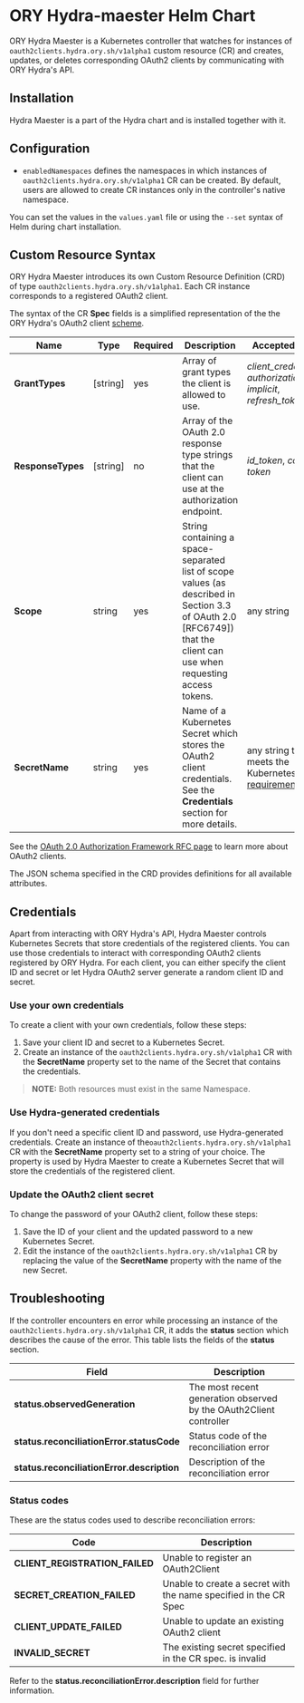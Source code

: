 # ORY Hydra-maester Helm Chart

ORY Hydra Maester is a Kubernetes controller that watches for instances of `oauth2clients.hydra.ory.sh/v1alpha1` custom resource (CR) and creates, updates, or deletes corresponding OAuth2 clients by communicating with ORY Hydra's API.

## Installation

Hydra Maester is a part of the Hydra chart and is installed together with it.

## Configuration

- `enabledNamespaces` defines the namespaces in which instances of `oauth2clients.hydra.ory.sh/v1alpha1` CR can be created. By default, users are allowed to create CR instances only in the controller's native namespace.

You can set the values in the `values.yaml` file or using the `--set` syntax of Helm during chart installation.

## Custom Resource Syntax

ORY Hydra Maester introduces its own Custom Resource Definition (CRD) of type `oauth2clients.hydra.ory.sh/v1alpha1`. Each CR instance corresponds to a registered OAuth2 client.

The syntax of the CR **Spec** fields is a simplified representation of the the ORY Hydra's OAuth2 client [scheme](https://www.ory.sh/docs/hydra/sdk/api#schemaoauth2client).

| Name              | Type     | Required | Description | Accepted values |
|-------------------|----------|----------|-------------|-----------------|
| **GrantTypes**    | [string] | yes      | Array of grant types the client is allowed to use. | *client_credentials*, *authorization_code*, *implicit*, *refresh_token*
| **ResponseTypes** | [string] | no       | Array of the OAuth 2.0 response type strings that the client can use at the authorization endpoint. | *id_token*, *code*, *token*
| **Scope**         | string   | yes      | String containing a space-separated list of scope values (as described in Section 3.3 of OAuth 2.0 [RFC6749]) that the client can use when requesting access tokens. | any string |
| **SecretName**    | string   | yes      | Name of a Kubernetes Secret which stores the OAuth2 client credentials. See the **Credentials** section for more details. | any string that meets the Kubernetes [naming requirements](https://kubernetes.io/docs/concepts/overview/working-with-objects/names/)

See the [OAuth 2.0 Authorization Framework RFC page](https://tools.ietf.org/html/rfc6749) to learn more about OAuth2 clients.

The JSON schema specified in the CRD provides definitions for all available attributes.

## Credentials

Apart from interacting with ORY Hydra's API, Hydra Maester controls Kubernetes Secrets that store credentials of the registered clients. You can use those credentials to interact with corresponding OAuth2 clients registered by ORY Hydra. For each client, you can either specify the client ID and secret or let Hydra OAuth2 server generate a random client ID and secret.

### Use your own credentials

To create a client with your own credentials, follow these steps:

1. Save your client ID and secret to a Kubernetes Secret.
2. Create an instance of the `oauth2clients.hydra.ory.sh/v1alpha1` CR with the **SecretName** property set to the name of the Secret that contains the credentials.

> **NOTE:** Both resources must exist in the same Namespace. 


### Use Hydra-generated credentials

If you don't need a specific client ID and password, use Hydra-generated credentials. Create an instance of the`oauth2clients.hydra.ory.sh/v1alpha1` CR with the **SecretName** property set to a string of your choice. The property is used by Hydra Maester to create a Kubernetes Secret that will store the credentials of the registered client.

### Update the OAuth2 client secret
 
To change the password of your OAuth2 client, follow these steps:

1. Save the ID of your client and the updated password to a new Kubernetes Secret.
2. Edit the instance of the `oauth2clients.hydra.ory.sh/v1alpha1` CR by replacing the value of the **SecretName** property with the name of the new Secret.

## Troubleshooting

If the controller encounters en error while processing an instance of the `oauth2clients.hydra.ory.sh/v1alpha1` CR, it adds the **status** section which describes the cause of the error. This table lists the fields of the **status** section.

| Field                                      |  Description                                                       |
|--------------------------------------------|--------------------------------------------------------------------|
| **status.observedGeneration**              | The most recent generation observed by the OAuth2Client controller |
| **status.reconciliationError.statusCode**  | Status code of the reconciliation error                            |
| **status.reconciliationError.description** | Description of the reconciliation error                            |


### Status codes

These are the status codes used to describe reconciliation errors:

| Code                           |  Description                                                      |
|--------------------------------|-------------------------------------------------------------------|
| **CLIENT_REGISTRATION_FAILED** | Unable to register an OAuth2Client                               |
| **SECRET_CREATION_FAILED**     | Unable to create a secret with the name specified in the CR Spec |
| **CLIENT_UPDATE_FAILED**       | Unable to update an existing OAuth2 client                        |
| **INVALID_SECRET**             | The existing secret specified in the CR spec. is invalid           |

Refer to the **status.reconciliationError.description** field for further information. 

